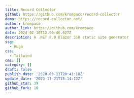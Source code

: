 ```yaml
---
title: Record Collector
github: https://github.com/krompaco/record-collector
demo: https://record-collector.net/
author: krompaco
author_link: https://github.com/krompaco
date: 2024-02-18T12:56:46.627Z
description: A .NET 8.0 Blazor SSR static site generator
ssg:
  - Hugo
css:
  - Tailwind
cms: []
category: []
draft: false
publish_date: '2020-03-11T20:41:18Z'
update_date: '2023-11-21T15:14:13Z'
github_star: 39
github_fork: 10
---
```

